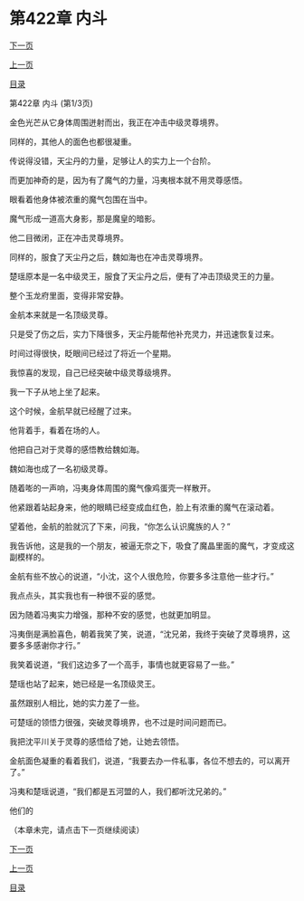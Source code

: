 <h1>第422章   内斗</h1>
            <div><p><a href="./1264_%E7%AC%AC422%E7%AB%A0_%E5%86%85%E6%96%97.md">下一页</a></p><p><a href="./1262_%E7%AC%AC421%E7%AB%A0_%E5%B0%A7%E5%9C%A3.md">上一页</a></p><p><a href="../">目录</a></p></div>
            <div><p>第422章   内斗 (第1/3页)</p><p>金色光芒从它身体周围迸射而出，我正在冲击中级灵尊境界。</p><p>同样的，其他人的面色也都很凝重。</p><p>传说得没错，天尘丹的力量，足够让人的实力上一个台阶。</p><p>而更加神奇的是，因为有了魔气的力量，冯夷根本就不用灵尊感悟。</p><p>眼看着他身体被浓重的魔气包围在当中。</p><p>魔气形成一道高大身影，那是魔皇的暗影。</p><p>他二目微闭，正在冲击灵尊境界。</p><p>同样的，服食了天尘丹之后，魏如海也在冲击灵尊境界。</p><p>楚瑶原本是一名中级灵王，服食了天尘丹之后，便有了冲击顶级灵王的力量。</p><p>整个玉龙府里面，变得非常安静。</p><p>金航本来就是一名顶级灵尊。</p><p>只是受了伤之后，实力下降很多，天尘丹能帮他补充灵力，并迅速恢复过来。</p><p>时间过得很快，眨眼间已经过了将近一个星期。</p><p>我惊喜的发现，自己已经突破中级灵尊级境界。</p><p>我一下子从地上坐了起来。</p><p>这个时候，金航早就已经醒了过来。</p><p>他背着手，看着在场的人。</p><p>他把自己对于灵尊的感悟教给魏如海。</p><p>魏如海也成了一名初级灵尊。</p><p>随着嘭的一声响，冯夷身体周围的魔气像鸡蛋壳一样散开。</p><p>他紧跟着站起身来，他的眼睛已经变成血红色，脸上有浓重的魔气在滚动着。</p><p>望着他，金航的脸就沉了下来，问我，“你怎么认识魔族的人？”</p><p>我告诉他，这是我的一个朋友，被逼无奈之下，吸食了魔晶里面的魔气，才变成这副模样的。</p><p>金航有些不放心的说道，“小沈，这个人很危险，你要多多注意他一些才行。”</p><p>我点点头，其实我也有一种很不妥的感觉。</p><p>因为随着冯夷实力增强，那种不安的感觉，也就更加明显。</p><p>冯夷倒是满脸喜色，朝着我笑了笑，说道，“沈兄弟，我终于突破了灵尊境界，这要多多感谢你才行。”</p><p>我笑着说道，“我们这边多了一个高手，事情也就更容易了一些。”</p><p>楚瑶也站了起来，她已经是一名顶级灵王。</p><p>虽然跟别人相比，她的实力差了一些。</p><p>可楚瑶的领悟力很强，突破灵尊境界，也不过是时间问题而已。</p><p>我把沈平川关于灵尊的感悟给了她，让她去领悟。</p><p>金航面色凝重的看着我们，说道，“我要去办一件私事，各位不想去的，可以离开了。”</p><p>冯夷和楚瑶说道，“我们都是五河盟的人，我们都听沈兄弟的。”</p><p>他们的</p><p>（本章未完，请点击下一页继续阅读）</p></div>
            <div><p><a href="./1264_%E7%AC%AC422%E7%AB%A0_%E5%86%85%E6%96%97.md">下一页</a></p><p><a href="./1262_%E7%AC%AC421%E7%AB%A0_%E5%B0%A7%E5%9C%A3.md">上一页</a></p><p><a href="../">目录</a></p></div>